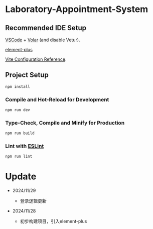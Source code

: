 # Laboratory-Appointment-System

## Recommended IDE Setup

[VSCode](https://code.visualstudio.com/) + [Volar](https://marketplace.visualstudio.com/items?itemName=Vue.volar) (and disable Vetur).

[element-plus](https://element-plus.org/zh-CN/)

[Vite Configuration Reference](https://vite.dev/config/).

## Project Setup

```sh
npm install
```

### Compile and Hot-Reload for Development

```sh
npm run dev
```

### Type-Check, Compile and Minify for Production

```sh
npm run build
```

### Lint with [ESLint](https://eslint.org/)

```sh
npm run lint
```



# Update

- 2024/11/29
  
  - 登录逻辑更新

- 2024/11/28
  
  - 初步构建项目，引入element-plus
